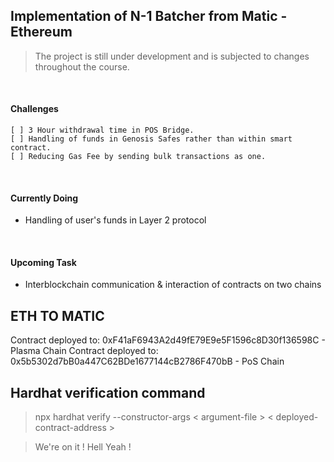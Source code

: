 ## Implementation of N-1 Batcher from Matic - Ethereum
> The project is still under development and is subjected to changes throughout the course. 

&nbsp;

#### Challenges
    [ ] 3 Hour withdrawal time in POS Bridge.
    [ ] Handling of funds in Genosis Safes rather than within smart contract.
    [ ] Reducing Gas Fee by sending bulk transactions as one.

&nbsp;

#### Currently Doing

* Handling of user's funds in Layer 2 protocol

&nbsp;

#### Upcoming Task

* Interblockchain communication & interaction of contracts on two chains

## ETH TO MATIC
Contract deployed to: 0xF41aF6943A2d49fE79E9e5F1596c8D30f136598C - Plasma Chain
Contract deployed to: 0x5b5302d7bB0a447C62BDe1677144cB2786F470bB - PoS Chain

## Hardhat verification command

> npx hardhat verify --constructor-args < argument-file > < deployed-contract-address >


> We're on it ! Hell Yeah !



